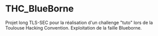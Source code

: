 # THC_BlueBorne
Projet long TLS-SEC pour la réalisation d'un challenge "tuto" lors de la Toulouse Hacking Convention. Exploitation de la faille Blueborne.
